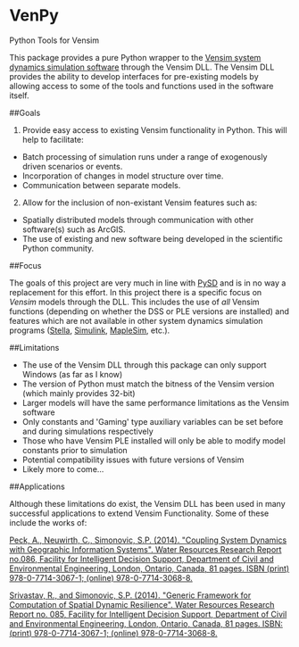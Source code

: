 # VenPy
Python Tools for Vensim

 

This package provides a pure Python wrapper to the [Vensim system dynamics simulation software](http://vensim.com) through the Vensim DLL. The Vensim DLL provides the ability to develop interfaces for pre-existing models by allowing access to some of the tools and functions used in the software itself. 

##Goals

1. Provide easy access to existing Vensim functionality in Python. This will help to facilitate:
  * Batch processing of simulation runs under a range of exogenously driven scenarios or events.
  * Incorporation of changes in model structure over time.
  * Communication between separate models.

2. Allow for the inclusion of non-existant Vensim features such as:
  * Spatially distributed models through communication with other software(s) such as ArcGIS.
  * The use of existing and new software being developed in the scientific Python community.

##Focus

The goals of this project are very much in line with [PySD](https://github.com/JamesPHoughton/pysd) and is in no way a     replacement for this effort. In this project there is a specific focus on *Vensim* models through the DLL. This includes the use of *all* Vensim functions (depending on whether the DSS or PLE versions are installed) and features which are not available in other system dynamics simulation programs ([Stella](http://www.iseesystems.com/softwares/Education/StellaSoftware.aspx), [Simulink](https://en.wikipedia.org/wiki/Simulink), [MapleSim](https://en.wikipedia.org/wiki/MapleSim), etc.).

##Limitations

* The use of the Vensim DLL through this package can only support Windows (as far as I know)
* The version of Python must match the bitness of the Vensim version (which mainly provides 32-bit)
* Larger models will have the same performance limitations as the Vensim software
* Only constants and 'Gaming' type auxiliary variables can be set before and during simulations respectively
* Those who have Vensim PLE installed will only be able to modify model constants prior to simulation
* Potential compatibility issues with future versions of Vensim
* Likely more to come...

##Applications

Although these limitations do exist, the Vensim DLL has been used in many successful applications to extend Vensim Functionality. Some of these include the works of:

   [Peck, A., Neuwirth, C., Simonovic, S.P. (2014). "Coupling System Dynamics with Geographic Information Systems". Water Resources Research Report no.086, Facility for Intelligent Decision Support, Department of Civil and Environmental Engineering, London, Ontario, Canada, 81 pages. ISBN (print) 978-0-7714-3067-1; (online) 978-0-7714-3068-8.](http://www.eng.uwo.ca/research/iclr/fids/publications/products/86.pdf)

   [Srivastav, R., and Simonovic, S.P. (2014). "Generic Framework for Computation of Spatial 
Dynamic Resilience". Water Resources Research Report no. 085, Facility for Intelligent Decision Support, 
Department of Civil and Environmental Engineering, London, Ontario, Canada, 81 pages. ISBN: (print) 
978-0-7714-3067-1; (online) 978-0-7714-3068-8.](http://www.eng.uwo.ca/research/iclr/fids/publications/products/85.pdf)




